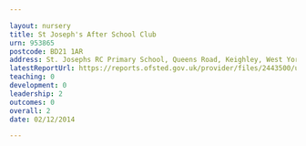 ```yaml
---

layout: nursery
title: St Joseph's After School Club
urn: 953865
postcode: BD21 1AR
address: St. Josephs RC Primary School, Queens Road, Keighley, West Yorkshire, BD21 1AR
latestReportUrl: https://reports.ofsted.gov.uk/provider/files/2443500/urn/953865.pdf
teaching: 0
development: 0
leadership: 2
outcomes: 0
overall: 2
date: 02/12/2014

---
```

